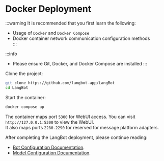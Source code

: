 # Docker Deployment

:::warning 
It is recommended that you first learn the following:

 - Usage of `Docker` and `Docker Compose`  
 - Docker container network communication configuration methods  
::: 

:::info
- Please ensure Git, Docker, and Docker Compose are installed
:::

Clone the project:

```bash
git clone https://github.com/langbot-app/LangBot
cd LangBot
```

Start the container:

```bash
docker compose up
```

The container maps port `5300` for WebUI access. You can visit `http://127.0.0.1:5300` to view the WebUI.  
It also maps ports `2280-2290` for reserved for message platform adapters.

After completing the LangBot deployment, please continue reading:

- [Bot Configuration Documentation](/en/deploy/platforms/readme).
- [Model Configuration Documentation](/en/deploy/models/readme).
